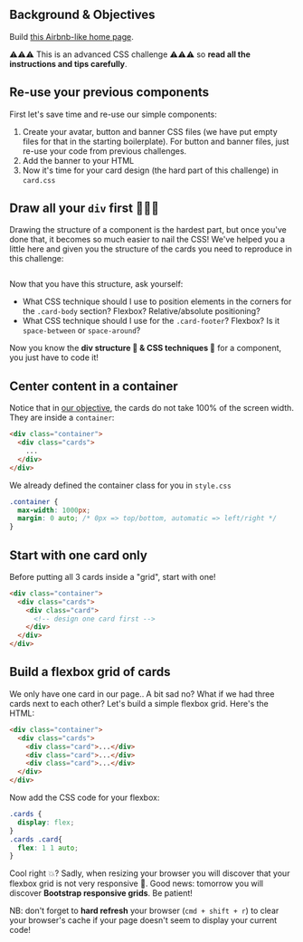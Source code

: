 ## Background & Objectives

Build <a href="http://lewagon.github.io/html-css-challenges/10-homepage-with-cards/" target="_blank">this Airbnb-like home page</a>.

⚠️⚠️⚠️ This is an advanced CSS challenge ⚠️⚠️⚠️ so **read all the instructions and tips carefully**.

## Re-use your previous components

First let's save time and re-use our simple components:

1. Create your avatar, button and banner CSS files (we have put empty files for that in the starting boilerplate). For button and banner files, just re-use your code from previous challenges.
2. Add the banner to your HTML
2. Now it's time for your card design (the hard part of this challenge) in `card.css`

## Draw all your `div` first 🎨🎨🎨

Drawing the structure of a component is the hardest part, but once you've done that, it becomes so much easier to nail the CSS! We've helped you a little here and given you the structure of the cards you need to reproduce in this challenge:

<div class="text-center">
  <img src="https://raw.githubusercontent.com/lewagon/fullstack-images/master/frontend/card-design.png" alt="">
</div>

Now that you have this structure, ask yourself:

- What CSS technique should I use to position elements in the corners for the `.card-body` section? Flexbox? Relative/absolute positioning?
- What CSS technique should I use for the `.card-footer`? Flexbox? Is it `space-between` or `space-around`?

Now you know the **div structure 📐 & CSS techniques 🚀** for a component, you just have to code it!


## Center content in a container

Notice that in [our objective](http://lewagon.github.io/html-css-challenges/10-homepage-with-cards/), the cards do not take 100% of the screen width. They are inside a `container`:

```html
<div class="container">
  <div class="cards">
    ...
  </div>
</div>
```

We already defined the container class for you in `style.css`

```css
.container {
  max-width: 1000px;
  margin: 0 auto; /* 0px => top/bottom, automatic => left/right */
}
```

## Start with one card only

Before putting all 3 cards inside a "grid", start with one!

```html
<div class="container">
  <div class="cards">
    <div class="card">
      <!-- design one card first -->
    </div>
  </div>
</div>
```


## Build a flexbox grid of cards

We only have one card in our page.. A bit sad no? What if we had three cards next to each other? Let's build a simple flexbox grid. Here's the HTML:

```html
<div class="container">
  <div class="cards">
    <div class="card">...</div>
    <div class="card">...</div>
    <div class="card">...</div>
  </div>
</div>
```

Now add the CSS code for your flexbox:

```css
.cards {
  display: flex;
}
.cards .card{
  flex: 1 1 auto;
}
```

Cool right 💥? Sadly, when resizing your browser you will discover that your flexbox grid is not very responsive 😬. Good news: tomorrow you will discover **Bootstrap responsive grids**. Be patient!

NB: don't forget to **hard refresh** your browser (`cmd + shift + r`) to clear your browser's cache if your page doesn't seem to display your current code!
